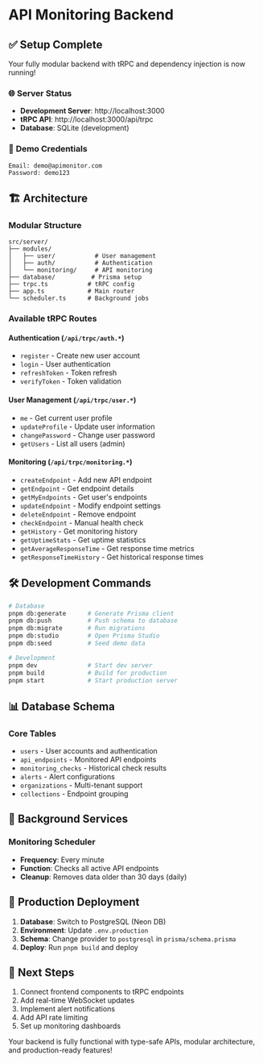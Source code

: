 # API Monitoring Backend

## ✅ **Setup Complete**

Your fully modular backend with tRPC and dependency injection is now running!

### 🌐 **Server Status**
- **Development Server**: http://localhost:3000
- **tRPC API**: http://localhost:3000/api/trpc
- **Database**: SQLite (development)

### 🔐 **Demo Credentials**
```
Email: demo@apimonitor.com
Password: demo123
```

## 🏗️ **Architecture**

### **Modular Structure**
```
src/server/
├── modules/
│   ├── user/           # User management
│   ├── auth/           # Authentication
│   └── monitoring/     # API monitoring
├── database/          # Prisma setup
├── trpc.ts           # tRPC config
├── app.ts            # Main router
└── scheduler.ts      # Background jobs
```

### **Available tRPC Routes**

#### **Authentication** (`/api/trpc/auth.*`)
- `register` - Create new user account
- `login` - User authentication
- `refreshToken` - Token refresh
- `verifyToken` - Token validation

#### **User Management** (`/api/trpc/user.*`)
- `me` - Get current user profile
- `updateProfile` - Update user information
- `changePassword` - Change user password
- `getUsers` - List all users (admin)

#### **Monitoring** (`/api/trpc/monitoring.*`)
- `createEndpoint` - Add new API endpoint
- `getEndpoint` - Get endpoint details
- `getMyEndpoints` - Get user's endpoints
- `updateEndpoint` - Modify endpoint settings
- `deleteEndpoint` - Remove endpoint
- `checkEndpoint` - Manual health check
- `getHistory` - Get monitoring history
- `getUptimeStats` - Get uptime statistics
- `getAverageResponseTime` - Get response time metrics
- `getResponseTimeHistory` - Get historical response times

## 🛠️ **Development Commands**

```bash
# Database
pnpm db:generate      # Generate Prisma client
pnpm db:push          # Push schema to database
pnpm db:migrate       # Run migrations
pnpm db:studio        # Open Prisma Studio
pnpm db:seed          # Seed demo data

# Development
pnpm dev              # Start dev server
pnpm build            # Build for production
pnpm start            # Start production server
```

## 📊 **Database Schema**

### **Core Tables**
- `users` - User accounts and authentication
- `api_endpoints` - Monitored API endpoints
- `monitoring_checks` - Historical check results
- `alerts` - Alert configurations
- `organizations` - Multi-tenant support
- `collections` - Endpoint grouping

## 🔄 **Background Services**

### **Monitoring Scheduler**
- **Frequency**: Every minute
- **Function**: Checks all active API endpoints
- **Cleanup**: Removes data older than 30 days (daily)

## 🚀 **Production Deployment**

1. **Database**: Switch to PostgreSQL (Neon DB)
2. **Environment**: Update `.env.production`
3. **Schema**: Change provider to `postgresql` in `prisma/schema.prisma`
4. **Deploy**: Run `pnpm build` and deploy

## 📝 **Next Steps**

1. Connect frontend components to tRPC endpoints
2. Add real-time WebSocket updates
3. Implement alert notifications
4. Add API rate limiting
5. Set up monitoring dashboards

Your backend is fully functional with type-safe APIs, modular architecture, and production-ready features!